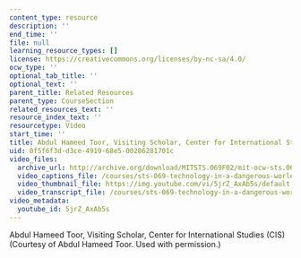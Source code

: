 ```yaml
---
content_type: resource
description: ''
end_time: ''
file: null
learning_resource_types: []
license: https://creativecommons.org/licenses/by-nc-sa/4.0/
ocw_type: ''
optional_tab_title: ''
optional_text: ''
parent_title: Related Resources
parent_type: CourseSection
related_resources_text: ''
resource_index_text: ''
resourcetype: Video
start_time: ''
title: Abdul Hameed Toor, Visiting Scholar, Center for International Studies (CIS)
uid: 0f5f6f3d-d3ce-4919-68e5-00286281701c
video_files:
  archive_url: http://archive.org/download/MITSTS.069F02/mit-ocw-sts.069-toor-01oct01-220k.mp4
  video_captions_file: /courses/sts-069-technology-in-a-dangerous-world-fall-2002/e4ba55d35a8a5fe9b1de9405cb7c77e4_5jrZ_AxAb5s.vtt
  video_thumbnail_file: https://img.youtube.com/vi/5jrZ_AxAb5s/default.jpg
  video_transcript_file: /courses/sts-069-technology-in-a-dangerous-world-fall-2002/84393754ddfb3b887a08b2102d628853_5jrZ_AxAb5s.pdf
video_metadata:
  youtube_id: 5jrZ_AxAb5s
---
```


Abdul Hameed Toor, Visiting Scholar, Center for International Studies (CIS)  
(Courtesy of Abdul Hameed Toor. Used with permission.)

